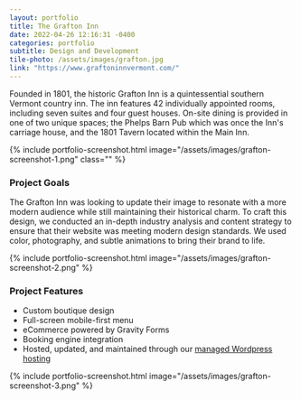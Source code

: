 ```yaml
---
layout: portfolio
title: The Grafton Inn
date: 2022-04-26 12:16:31 -0400
categories: portfolio
subtitle: Design and Development
tile-photo: /assets/images/grafton.jpg
link: "https://www.graftoninnvermont.com/"
---
```


Founded in 1801, the historic Grafton Inn is a quintessential southern Vermont country inn. The inn features 42 individually appointed rooms, including seven suites and four guest houses. On-site dining is provided in one of two unique spaces; the Phelps Barn Pub which was once the Inn's carriage house, and the 1801 Tavern located within the Main Inn.

{% include portfolio-screenshot.html image="/assets/images/grafton-screenshot-1.png" class="" %}

### Project Goals

The Grafton Inn was looking to update their image to resonate with a more modern audience while still maintaining their historical charm. To craft this design, we conducted an in-depth industry analysis and content strategy to ensure that their website was meeting modern design standards. We used color, photography, and subtle animations to bring their brand to life.

{% include portfolio-screenshot.html image="/assets/images/grafton-screenshot-2.png" %}

### Project Features
- Custom boutique design
- Full-screen mobile-first menu
- eCommerce powered by Gravity Forms
- Booking engine integration
- Hosted, updated, and maintained through our [managed Wordpress hosting](#)

{% include portfolio-screenshot.html image="/assets/images/grafton-screenshot-3.png" %}